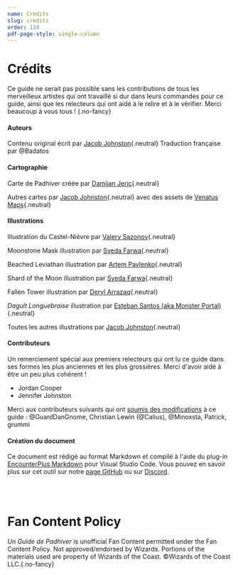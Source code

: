 ```yaml
---
name: Crédits
slug: credits
order: 110
pdf-page-style: single-column
---
```


# Crédits

Ce guide ne serait pas possible sans les contributions de tous les merveilleux artistes qui ont travaillé si dur dans leurs commandes pour ce guide, ainsi que les relecteurs qui ont aidé à le relire et à le vérifier. Merci beaucoup à vous tous ! {.no-fancy}

#### Auteurs

Contenu original écrit par [Jacob Johnston](https://inchoatethoughts.com){.neutral}
Traduction française par @Badatos

#### Cartographie

Carte de Padhiver créée par [Damijan Jeric](https://www.fiverr.com/damijan){.neutral}

Autres cartes par [Jacob Johnston](https://inchoatethoughts.com){.neutral} avec des assets de [Venatus Maps](https://www.venatusmaps.com){.neutral}

#### Illustrations

Illustration du Castel-Nièvre par [Valery Sazonov](https://www.fiverr.com/valeryse){.neutral}

Moonstone Mask illustration par [Syeda Farwa](https://www.fiverr.com/syedafarrwa){.neutral}

Beached Leviathan illustration par [Artem Pavlenko](https://www.fiverr.com/skiho_){.neutral}

Shard of the Moon illustration par [Syeda Farwa](https://www.fiverr.com/syedafarrwa){.neutral}

Fallen Tower illustration par [Deryl Arrazaq](https://www.fiverr.com/derylarrazaq){.neutral}

*Dagult Longuebraise* illustration par [Esteban Santos (aka Monster Portal)](https://www.patreon.com/monsterportal){.neutral}

Toutes les autres illustrations par [Jacob Johnston](https://inchoatethoughts.com){.neutral}

#### Contributeurs

Un remerciement spécial aux premiers relecteurs qui ont lu ce guide dans ses formes les plus anciennes et les plus grossières.
Merci d'avoir aidé à être un peu plus cohérent !
- Jordan Cooper
- Jennifer Johnston

Merci aux contributeurs suivants qui ont [soumis des modifications](https://github.com/jacobjohnston/neverwinterguide) à ce guide : @GuardDanGnome, Christian Lewin (@Calius), @Minoxsta, Patrick, grummi

#### Création du document
Ce document est rédigé au format Markdown et compilé à l'aide du plug-in [EncounterPlus Markdown](https://marketplace.visualstudio.com/items?itemName=JacobJohnston.encounterplus-markdown) pour Visual Studio Code. Vous pouvez en savoir plus sur cet outil sur notre [page GitHub](https://github.com/encounterplus/module-packer) ou sur [Discord](https://discord.gg/68sQ97Py).

<br /><br />

# Fan Content Policy 

*Un Guide de Padhiver* is unofficial Fan Content permitted under the Fan Content Policy. Not approved/endorsed by Wizards. Portions of the materials used are property of Wizards of the Coast. ©Wizards of the Coast LLC.{.no-fancy}
